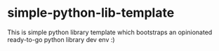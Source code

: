 # simple-python-lib-template
This is simple python library template which bootstraps an opinionated ready-to-go python library dev env :)
